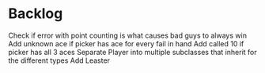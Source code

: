 # Backlog

Check if error with point counting is what causes bad guys to always win
Add unknown ace if picker has ace for every fail in hand
Add called 10 if picker has all 3 aces
Separate Player into multiple subclasses that inherit for the different types
Add Leaster
